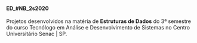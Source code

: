 #### ED_#NB_2s2020
Projetos desenvolvidos na matéria de <b>Estruturas de Dados</b> do 3ª semestre do curso Tecnólogo em Análise e Desenvolvimento de Sistemas no Centro Universitário Senac | SP.

